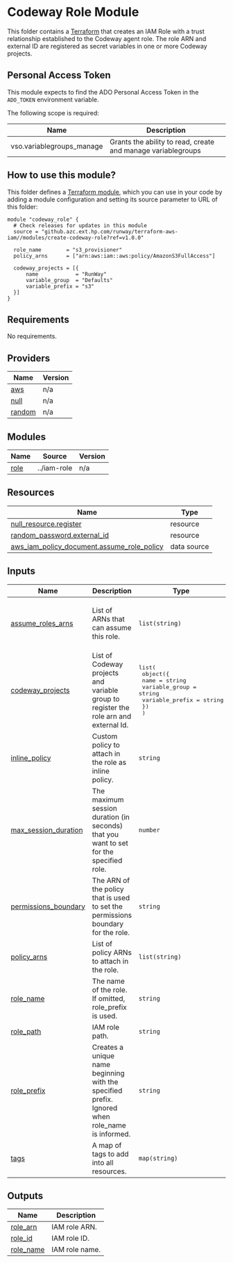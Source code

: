 # Codeway Role Module

This folder contains a [Terraform](https://www.terraform.io/) that creates an IAM Role with a trust relationship established to the Codeway agent role. The role ARN and external ID are registered as secret variables in one or more Codeway projects.

## Personal Access Token

This module expects to find the ADO Personal Access Token in the `ADO_TOKEN` environment variable.

The following scope is required:

| Name | Description |
|------|-------------|
| vso.variablegroups_manage | Grants the ability to read, create and manage variablegroups |

## How to use this module?

This folder defines a [Terraform module](https://www.terraform.io/docs/modules/usage.html), which you can use in your code by adding a module configuration and setting its source parameter to URL of this folder:

```hcl
module "codeway_role" {
  # Check releases for updates in this module
  source = "github.azc.ext.hp.com/runway/terraform-aws-iam//modules/create-codeway-role?ref=v1.0.0"

  role_name        = "s3_provisioner"
  policy_arns      = ["arn:aws:iam::aws:policy/AmazonS3FullAccess"]

  codeway_projects = [{
      name            = "RunWay"
      variable_group  = "Defaults"
      variable_prefix = "s3"
  }]
}
```

<!-- BEGIN_TF_DOCS -->
## Requirements

No requirements.

## Providers

| Name | Version |
|------|---------|
| <a name="provider_aws"></a> [aws](#provider\_aws) | n/a |
| <a name="provider_null"></a> [null](#provider\_null) | n/a |
| <a name="provider_random"></a> [random](#provider\_random) | n/a |

## Modules

| Name | Source | Version |
|------|--------|---------|
| <a name="module_role"></a> [role](#module\_role) | ../iam-role | n/a |

## Resources

| Name | Type |
|------|------|
| [null_resource.register](https://registry.terraform.io/providers/hashicorp/null/latest/docs/resources/resource) | resource |
| [random_password.external_id](https://registry.terraform.io/providers/hashicorp/random/latest/docs/resources/password) | resource |
| [aws_iam_policy_document.assume_role_policy](https://registry.terraform.io/providers/hashicorp/aws/latest/docs/data-sources/iam_policy_document) | data source |

## Inputs

| Name | Description | Type | Default | Required |
|------|-------------|------|---------|:--------:|
| <a name="input_assume_roles_arns"></a> [assume\_roles\_arns](#input\_assume\_roles\_arns) | List of ARNs that can assume this role. | `list(string)` | <pre>[<br>  "arn:aws:iam::739081841199:role/codeway-agent-pools-agent-ec2",<br>  "arn:aws:iam::739081841199:role/codeway-agent-pools-dev-agent-ec2"<br>]</pre> | no |
| <a name="input_codeway_projects"></a> [codeway\_projects](#input\_codeway\_projects) | List of Codeway projects and variable group to register the role arn and external Id. | <pre>list(<br>    object({<br>      name            = string<br>      variable_group  = string<br>      variable_prefix = string<br>    })<br>  )</pre> | `[]` | no |
| <a name="input_inline_policy"></a> [inline\_policy](#input\_inline\_policy) | Custom policy to attach in the role as inline policy. | `string` | `""` | no |
| <a name="input_max_session_duration"></a> [max\_session\_duration](#input\_max\_session\_duration) | The maximum session duration (in seconds) that you want to set for the specified role. | `number` | `3600` | no |
| <a name="input_permissions_boundary"></a> [permissions\_boundary](#input\_permissions\_boundary) | The ARN of the policy that is used to set the permissions boundary for the role. | `string` | `null` | no |
| <a name="input_policy_arns"></a> [policy\_arns](#input\_policy\_arns) | List of policy ARNs to attach in the role. | `list(string)` | `[]` | no |
| <a name="input_role_name"></a> [role\_name](#input\_role\_name) | The name of the role. If omitted, role\_prefix is used. | `string` | `""` | no |
| <a name="input_role_path"></a> [role\_path](#input\_role\_path) | IAM role path. | `string` | `"/codeway/"` | no |
| <a name="input_role_prefix"></a> [role\_prefix](#input\_role\_prefix) | Creates a unique name beginning with the specified prefix. Ignored when role\_name is informed. | `string` | `"codeway-"` | no |
| <a name="input_tags"></a> [tags](#input\_tags) | A map of tags to add into all resources. | `map(string)` | `{}` | no |

## Outputs

| Name | Description |
|------|-------------|
| <a name="output_role_arn"></a> [role\_arn](#output\_role\_arn) | IAM role ARN. |
| <a name="output_role_id"></a> [role\_id](#output\_role\_id) | IAM role ID. |
| <a name="output_role_name"></a> [role\_name](#output\_role\_name) | IAM role name. |
<!-- END_TF_DOCS -->
